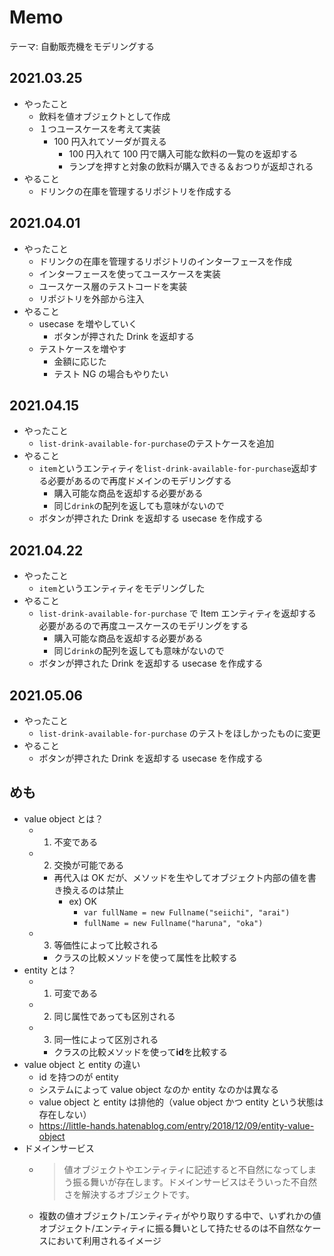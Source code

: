 # Memo

テーマ: 自動販売機をモデリングする

## 2021.03.25

- やったこと
  - 飲料を値オブジェクトとして作成
  - １つユースケースを考えて実装
    - 100 円入れてソーダが買える
      - 100 円入れて 100 円で購入可能な飲料の一覧のを返却する
      - ランプを押すと対象の飲料が購入できる＆おつりが返却される
- やること
  - ドリンクの在庫を管理するリポジトリを作成する

## 2021.04.01

- やったこと
  - ドリンクの在庫を管理するリポジトリのインターフェースを作成
  - インターフェースを使ってユースケースを実装
  - ユースケース層のテストコードを実装
  - リポジトリを外部から注入
- やること
  - usecase を増やしていく
    - ボタンが押された Drink を返却する
  - テストケースを増やす
    - 金額に応じた
    - テスト NG の場合もやりたい

## 2021.04.15

- やったこと
  - `list-drink-available-for-purchase`のテストケースを追加
- やること
  - `item`というエンティティを`list-drink-available-for-purchase`返却する必要があるので再度ドメインのモデリングする
    - 購入可能な商品を返却する必要がある
    - 同じ`drink`の配列を返しても意味がないので
  - ボタンが押された Drink を返却する usecase を作成する

## 2021.04.22

- やったこと
  - `item`というエンティティをモデリングした
- やること
  - `list-drink-available-for-purchase` で Item エンティティを返却する必要があるので再度ユースケースのモデリングをする
    - 購入可能な商品を返却する必要がある
    - 同じ`drink`の配列を返しても意味がないので
  - ボタンが押された Drink を返却する usecase を作成する

## 2021.05.06

- やったこと
  - `list-drink-available-for-purchase` のテストをほしかったものに変更
- やること
  - ボタンが押された Drink を返却する usecase を作成する

## めも

- value object とは？
  - 1. 不変である
  - 2. 交換が可能である
    - 再代入は OK だが、メソッドを生やしてオブジェクト内部の値を書き換えるのは禁止
      - ex) OK
        - `var fullName = new Fullname("seiichi", "arai")`
        - `fullName = new Fullname("haruna", "oka")`
  - 3. 等価性によって比較される
    - クラスの比較メソッドを使って属性を比較する
- entity とは？
  - 1. 可変である
  - 2. 同じ属性であっても区別される
  - 3. 同一性によって区別される
    - クラスの比較メソッドを使って**id**を比較する
- value object と entity の違い
  - id を持つのが entity
  - システムによって value object なのか entity なのかは異なる
  - value object と entity は排他的（value object かつ entity という状態は存在しない）
  - <https://little-hands.hatenablog.com/entry/2018/12/09/entity-value-object>
- ドメインサービス
  - > 値オブジェクトやエンティティに記述すると不自然になってしまう振る舞いが存在します。ドメインサービスはそういった不自然さを解決するオブジェクトです。
  - 複数の値オブジェクト/エンティティがやり取りする中で、いずれかの値オブジェクト/エンティティに振る舞いとして持たせるのは不自然なケースにおいて利用されるイメージ
